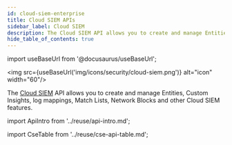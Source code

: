 ```yaml
---
id: cloud-siem-enterprise
title: Cloud SIEM APIs
sidebar_label: Cloud SIEM
description: The Cloud SIEM API allows you to create and manage Entities, Custom Insights, log mappings, Match Lists, Network Blocks, and other Cloud SIEM features.
hide_table_of_contents: true
---
```


import useBaseUrl from '@docusaurus/useBaseUrl';

<img src={useBaseUrl('img/icons/security/cloud-siem.png')} alt="icon" width="60"/>

The [Cloud SIEM](/docs/cse) API allows you to create and manage Entities, Custom Insights, log mappings, Match Lists, Network Blocks and other Cloud SIEM features.

import ApiIntro from '../reuse/api-intro.md';

<ApiIntro/>

import CseTable from '../reuse/cse-api-table.md';

<CseTable/>
